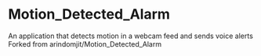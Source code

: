 # Motion_Detected_Alarm
An application that detects motion in a webcam feed and sends voice alerts
Forked from arindomjit/Motion_Detected_Alarm
